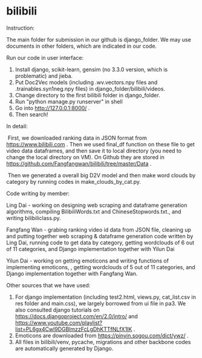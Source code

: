 # bilibili
Instruction:

The main folder for submission in our github is django_folder. We may use documents in other folders, which are indicated in our code.

Run our code in user interface:

1. Install django, scikit-learn, gensim (no 3.3.0 version, which is problematic) and jieba.
2. Put Doc2Vec models (including .wv.vectors.npy files and .trainables.syn1neg.npy files) in django_folder/bilibili/videos.
3. Change directory to the first bilibili folder in django_folder.
4. Run  "python manage.py runserver" in shell
5. Go into http://127.0.0.1:8000/ .
6. Then search!

In detail:

​	First, we downloaded ranking data in JSON format from https://www.bilibili.com . Then we used final_df function on these file to get video data dataframes, and then save it to local directory (you need to change the local directory on VM). On Github they are stored in https://github.com/Fangfangwan/bilibili/tree/master/Data .

​	Then we generated a overall big D2V model and then make word clouds by category by running codes in make_clouds_by_cat.py.

Code writing by member:

Ling Dai - working on designing web scraping and dataframe generation algorithms, compiling BilibiliWords.txt and ChineseStopwords.txt., and writing bilibiliclass.py.

Fangfang Wan - grabing ranking video id data from JSON file, cleaning up and putting together web scraping & dataframe generation code written by Ling Dai, running code to get data by category, getting wordclouds of 6 out of 11 categories, and Django implementation together with Yilun Dai

Yilun Dai - working on getting emoticons and writing functions of implementing emoticons, , getting wordclouds of 5 out of 11 categories, and Django implementation together with Fangfang Wan.

Other sources that we have used:

1. For django implementation (including test2.html, views.py, cat_list.csv in res folder and main.css), we largely borrowed from ui file in pa3. We also consulted django tutorials on https://docs.djangoproject.com/en/2.0/intro/ and https://www.youtube.com/playlist?list=PL6gx4Cwl9DGBlmzzFcLgDhKTTfNLfX1IK .
2. Emoticons are downloaded from https://pinyin.sogou.com/dict/ywz/ .
3. All files in bilibili/venv,  pycache, migrations and other backbone codes are automatically generated by Django.

